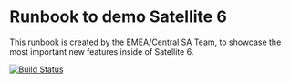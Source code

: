 # Runbook to demo Satellite 6

This runbook is created by the EMEA/Central SA Team, to showcase the most
important new features inside of Satellite 6.

[![Build Status](https://www.gitbook.io/button/status/book/juhoffma/runbook-satellite-6)](https://www.gitbook.io/book/juhoffma/runbook-satellite-6/activity)

